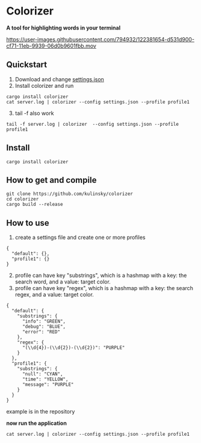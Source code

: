 # Colorizer  

**A tool for highlighting words in your terminal**  

https://user-images.githubusercontent.com/794932/122381654-d531d900-cf71-11eb-9939-06d0b9601fbb.mov

## Quickstart
1. Download and change [settings.json](https://github.com/kulinsky/colorizer/blob/master/settings.json)  
2. Install colorizer and run
```
cargo install colorizer
cat server.log | colorizer --config settings.json --profile profile1
```  
3. tail -f also work
```
tail -f server.log | colorizer  --config settings.json --profile profile1
``` 

## Install
```cargo install colorizer```

## How to get and compile  
```
git clone https://github.com/kulinsky/colorizer
cd colorizer
cargo build --release
```

## How to use
1. create a settings file and create one or more profiles  
```
{
  "default": {},
  "profile1": {}
}
```
2. profile can have key "substrings", which is a hashmap with a key: the search word,  and a value: target color.
3. profile can have key "regex", which is a hashmap with a key: the search regex,  and a value: target color.
```
{
  "default": {
    "substrings": {
      "info": "GREEN",
      "debug": "BLUE",
      "error": "RED"
    },
    "regex": {
      "(\\d{4})-(\\d{2})-(\\d{2})": "PURPLE"
    }
  },
  "profile1": {
    "substrings": {
      "null": "CYAN",
      "time": "YELLOW",
      "message": "PURPLE"
    }
  }
}
```
example is in the repository  

**now run the application**
```
cat server.log | colorizer --config settings.json --profile profile1
```
